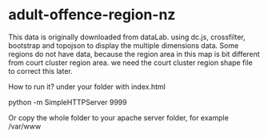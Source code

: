 adult-offence-region-nz
=======================

This data is originally downloaded from dataLab. using dc.js, crossfilter, bootstrap and topojson to display the multiple dimensions data. Some regions do not have data, because the region area in this map is bit different from court cluster region area. we need the court cluster region shape file to correct this later. 

How to run it? under your folder with index.html

python -m SimpleHTTPServer 9999

Or
copy the whole folder to your apache server folder, for example /var/www
